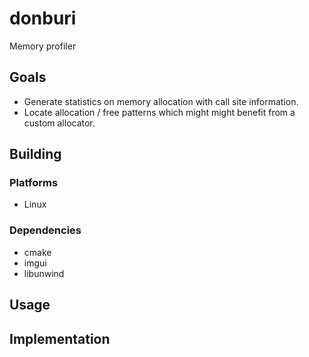 # donburi

Memory profiler

## Goals

* Generate statistics on memory allocation with call site information.
* Locate allocation / free patterns which might might benefit from a custom allocator.

## Building

### Platforms

* Linux

### Dependencies

* cmake
* imgui
* libunwind

## Usage

## Implementation




